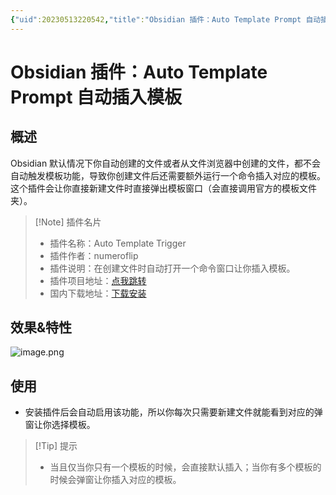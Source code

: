 ```yaml
---
{"uid":20230513220542,"title":"Obsidian 插件：Auto Template Prompt 自动插入模板","tags":["Obsidian","插件","模板","自动化","效率"],"description":"Obsidian 插件：Auto Template Prompt 自动插入模板","author":"Bon","type":"other","draft":false,"editable":false,"modified":20230604172601,"dg-publish":true,"permalink":"/lake-of-knowledge/10-obsidian/obsidian/obsidian-auto-template-prompt/","dgPassFrontmatter":true}
---
```



# Obsidian 插件：Auto Template Prompt 自动插入模板

## 概述

Obsidian 默认情况下你自动创建的文件或者从文件浏览器中创建的文件，都不会自动触发模板功能，导致你创建文件后还需要额外运行一个命令插入对应的模板。这个插件会让你直接新建文件时直接弹出模板窗口（会直接调用官方的模板文件夹）。

> [!Note] 插件名片
> - 插件名称：Auto Template Trigger
> - 插件作者：numeroflip
> - 插件说明：在创建文件时自动打开一个命令窗口让你插入模板。
> - 插件项目地址：[点我跳转](https://github.com/numeroflip/obsidian-auto-template-prompt)
> - 国内下载地址：[下载安装](https://pkmer.cn/products/plugin/pluginMarket/?obsidian-auto-template-prompt)

## 效果&特性

![image.png](https://cdn.pkmer.cn/images/20230514132021.png!pkmer)

## 使用

- 安装插件后会自动启用该功能，所以你每次只需要新建文件就能看到对应的弹窗让你选择模板。

>[!Tip] 提示
>- 当且仅当你只有一个模板的时候，会直接默认插入；当你有多个模板的时候会弹窗让你插入对应的模板。